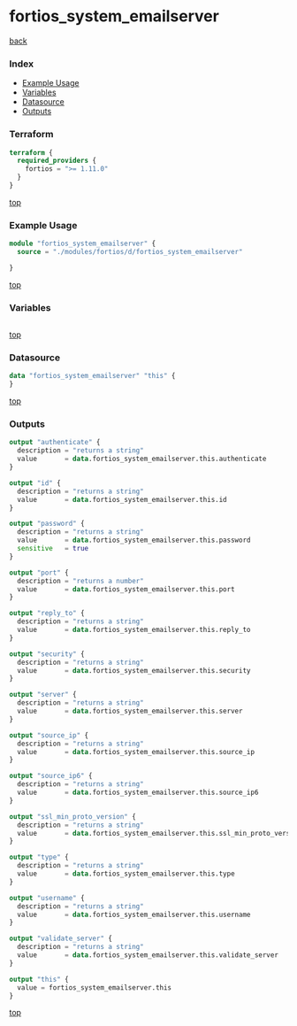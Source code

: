 # fortios_system_emailserver

[back](../fortios.md)

### Index

- [Example Usage](#example-usage)
- [Variables](#variables)
- [Datasource](#datasource)
- [Outputs](#outputs)

### Terraform

```terraform
terraform {
  required_providers {
    fortios = ">= 1.11.0"
  }
}
```

[top](#index)

### Example Usage

```terraform
module "fortios_system_emailserver" {
  source = "./modules/fortios/d/fortios_system_emailserver"

}
```

[top](#index)

### Variables

```terraform
```

[top](#index)

### Datasource

```terraform
data "fortios_system_emailserver" "this" {
}
```

[top](#index)

### Outputs

```terraform
output "authenticate" {
  description = "returns a string"
  value       = data.fortios_system_emailserver.this.authenticate
}

output "id" {
  description = "returns a string"
  value       = data.fortios_system_emailserver.this.id
}

output "password" {
  description = "returns a string"
  value       = data.fortios_system_emailserver.this.password
  sensitive   = true
}

output "port" {
  description = "returns a number"
  value       = data.fortios_system_emailserver.this.port
}

output "reply_to" {
  description = "returns a string"
  value       = data.fortios_system_emailserver.this.reply_to
}

output "security" {
  description = "returns a string"
  value       = data.fortios_system_emailserver.this.security
}

output "server" {
  description = "returns a string"
  value       = data.fortios_system_emailserver.this.server
}

output "source_ip" {
  description = "returns a string"
  value       = data.fortios_system_emailserver.this.source_ip
}

output "source_ip6" {
  description = "returns a string"
  value       = data.fortios_system_emailserver.this.source_ip6
}

output "ssl_min_proto_version" {
  description = "returns a string"
  value       = data.fortios_system_emailserver.this.ssl_min_proto_version
}

output "type" {
  description = "returns a string"
  value       = data.fortios_system_emailserver.this.type
}

output "username" {
  description = "returns a string"
  value       = data.fortios_system_emailserver.this.username
}

output "validate_server" {
  description = "returns a string"
  value       = data.fortios_system_emailserver.this.validate_server
}

output "this" {
  value = fortios_system_emailserver.this
}
```

[top](#index)